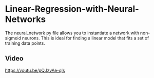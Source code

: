 # Linear-Regression-with-Neural-Networks
The neural_network py file allows you to instantiate a network with non-sigmoid neurons. This is ideal for finding a linear model that fits a set of training data points.

## Video
https://youtu.be/pQJzyAe-qIs
